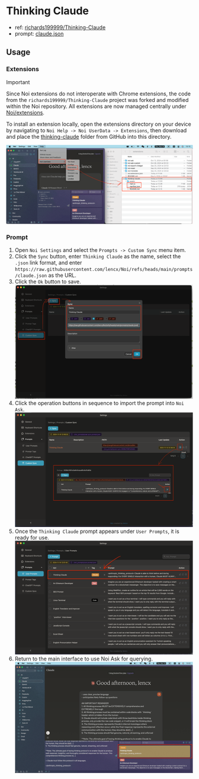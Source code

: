 # Thinking Claude

- ref: [richards199999/Thinking-Claude](https://github.com/richards199999/Thinking-Claude)
- prompt: [claude.json](https://github.com/lencx/Noi/blob/main/prompts/claude.json)

## Usage

### Extensions

> [!IMPORTANT]
> Since Noi extensions do not interoperate with Chrome extensions, the code from the `richards199999/Thinking-Claude` project was forked and modified within the Noi repository. All extensions are now managed centrally under [Noi/extensions](https://github.com/lencx/Noi/tree/main/extensions).

To install an extension locally, open the extensions directory on your device by navigating to `Noi Help -> Noi UserData -> Extensions`, then download and place the [thinking-claude](https://github.com/lencx/Noi/tree/main/extensions/thinking-claude) folder from GitHub into this directory.

![claude ext](./assets/noi-claude-ext.png)

### Prompt

1. Open `Noi Settings` and select the `Prompts -> Custom Sync` menu item.
2. Click the `Sync` button, enter `Thinking Claude` as the name, select the `.json` link format, and enter `https://raw.githubusercontent.com/lencx/Noi/refs/heads/main/prompts/claude.json` as the URL.
3. Click the `Ok` button to save.
   ![sync](./assets/sync-01.png)
4. Click the operation buttons in sequence to import the prompt into `Noi Ask`.
   ![sync use](./assets/sync-02.png)
5. Once the `Thinking Claude` prompt appears under `User Prompts`, it is ready for use.
   ![user prompts](./assets/sync-03.png)
6. Return to the main interface to use Noi Ask for querying.
   ![Noi Ask](./assets/noi-ask.png)
